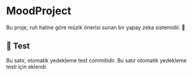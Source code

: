# MoodProject
Bu proje, ruh haline göre müzik önerisi sunan bir yapay zeka sistemidir. 🎵

## 🧪 Test
Bu satır, otomatik yedekleme test commitidir.
Bu satır otomatik yedekleme testi için eklendi.
